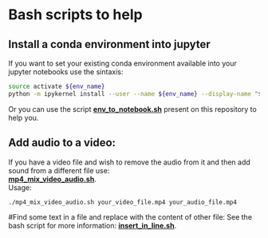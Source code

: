 # Bash scripts to help
## Install a conda environment into jupyter
If you want to set your existing conda environment available into your jupyter notebooks use the sintaxis:
```bash
source activate ${env_name}
python -m ipykernel install --user --name ${env_name} --display-name "${env_label}"
```

Or you can use the script [**env_to_notebook.sh**](https://github.com/bsaldivaremc2/bash_scripts/blob/master/env_to_notebook.sh) present on this repository to help you.

## Add audio to a video:
If you have a video file and wish to remove the audio from it and then add sound from a different file use:  
[**mp4_mix_video_audio.sh**](https://github.com/bsaldivaremc2/bash_scripts/blob/master/mp4_mix_video_audio.sh).  
Usage:  
```bash
./mp4_mix_video_audio.sh your_video_file.mp4 your_audio_file.mp4
```

#Find some text in a file and replace with the content of other file:
See the  bash script for more information: 
[**insert_in_line.sh**](https://github.com/bsaldivaremc2/bash_scripts/blob/master/insert_in_line.sh).  